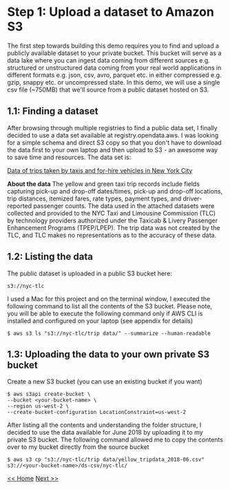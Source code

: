 # Step 1: Upload a dataset to Amazon S3
The first step towards building this demo requires you to find and upload a publicly available dataset to your private bucket. This bucket will serve as a data lake where you can ingest data coming from different sources e.g. structured or unstructured data coming from your real world applications in different formats e.g. json, csv, avro, parquet etc. in either compressed e.g. gzip, snappy etc. or uncompressed state. In this demo, we will use a single csv file (~750MB) that we'll source from a public dataset hosted on S3.

## 1.1: Finding a dataset
After browsing through multiple registries to find a public data set, I finally decided to use a data set available at registry.opendata.aws. I was looking for a simple schema and direct S3 copy so that you don't have to download the data first to your own laptop and then upload to S3 - an awesome way to save time and resources. The data set is:

[Data of trips taken by taxis and for-hire vehicles in New York City](https://registry.opendata.aws/nyc-tlc-trip-records-pds/)


**About the data** The yellow and green taxi trip records include fields capturing pick-up and drop-off dates/times, pick-up and drop-off locations, trip distances, itemized fares, rate types, payment types, and driver-reported passenger counts. The data used in the attached datasets were collected and provided to the NYC Taxi and Limousine Commission (TLC) by technology providers authorized under the Taxicab & Livery Passenger Enhancement Programs (TPEP/LPEP). The  trip data was not created by the TLC, and TLC makes no representations as to the accuracy of these data.

## 1.2: Listing the data
The public dataset is uploaded in a public S3 bucket here:
```
s3://nyc-tlc
```
I used a Mac for this project and on the terminal window, I executed the following command to list all the contents of the S3 bucket. Please note, you will be able to execute the following command only if AWS CLI is installed and configured on your laptop (see appendix for details)
```
$ aws s3 ls "s3://nyc-tlc/trip data/" --summarize --human-readable
```

## 1.3: Uploading the data to your own private S3 bucket
Create a new S3 bucket (you can use an existing bucket if you want)
```
$ aws s3api create-bucket \
--bucket <your-bucket-name> \
--region us-west-2 \
--create-bucket-configuration LocationConstraint=us-west-2
```

After listing all the contents and understanding the folder structure, I decided to use the data available for June 2018 by uploading it to my private S3 bucket. The following command allowed me to copy the contents over to my bucket directly from the source bucket
```
$ aws s3 cp "s3://nyc-tlc/trip data/yellow_tripdata_2018-06.csv" s3://<your-bucket-name>/ds-csv/nyc-tlc/
```

[<< Home](README.md)  [Next >>](step-two.md)